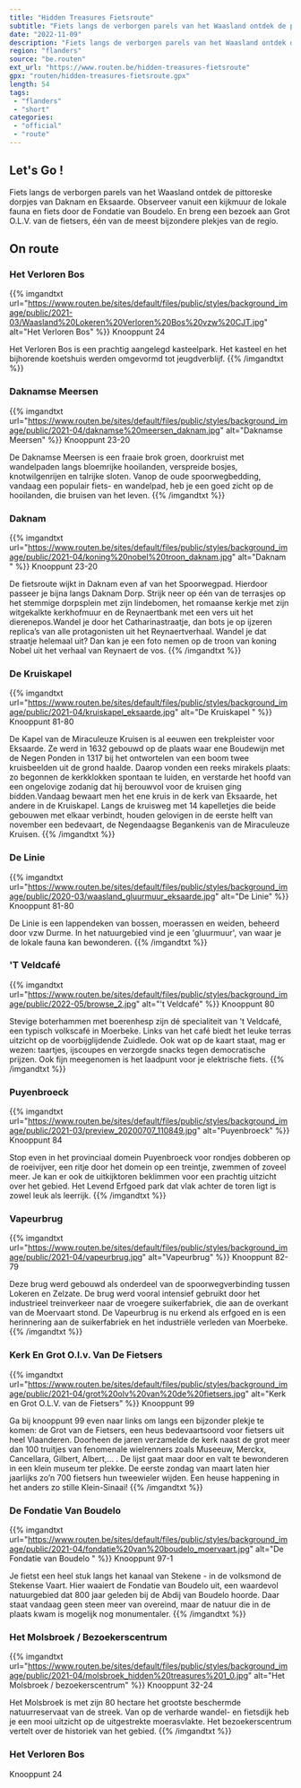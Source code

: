 ```yaml
---
title: "Hidden Treasures Fietsroute"
subtitle: "Fiets langs de verborgen parels van het Waasland ontdek de pittoreske dorpjes van Daknam en Eksaarde"
date: "2022-11-09"
description: "Fiets langs de verborgen parels van het Waasland ontdek de pittoreske dorpjes van Daknam en Eksaarde"
region: "flanders"
source: "be.routen"
ext_url: "https://www.routen.be/hidden-treasures-fietsroute"
gpx: "routen/hidden-treasures-fietsroute.gpx"
length: 54
tags:
 - "flanders"
 - "short"
categories:
 - "official"
 - "route"
---
```


## Let's Go ! 

Fiets langs de verborgen parels van het Waasland ontdek de pittoreske dorpjes van Daknam en Eksaarde. Observeer vanuit een kijkmuur de lokale fauna en fiets door de Fondatie van Boudelo. En breng een bezoek aan Grot O.L.V. van de fietsers, één van de meest bijzondere plekjes van de regio.

## On route

### Het Verloren Bos

{{% imgandtxt url="https://www.routen.be/sites/default/files/public/styles/background_image/public/2021-03/Waasland%20Lokeren%20Verloren%20Bos%20vzw%20CJT.jpg" alt="Het Verloren Bos" %}}
Knooppunt 24

Het Verloren Bos is een prachtig aangelegd kasteelpark. Het kasteel en het bijhorende koetshuis werden omgevormd tot jeugdverblijf.
{{% /imgandtxt %}}

### Daknamse Meersen

{{% imgandtxt url="https://www.routen.be/sites/default/files/public/styles/background_image/public/2021-04/daknamse%20meersen_daknam.jpg" alt="Daknamse Meersen" %}}
Knooppunt 23-20

De Daknamse Meersen is een fraaie brok groen, doorkruist met wandelpaden langs bloemrijke hooilanden, verspreide bosjes, knotwilgenrijen en talrijke sloten. Vanop de oude spoorwegbedding, vandaag een populair fiets- en wandelpad, heb je een goed zicht op de hooilanden, die bruisen van het leven.
{{% /imgandtxt %}}

### Daknam 

{{% imgandtxt url="https://www.routen.be/sites/default/files/public/styles/background_image/public/2021-04/koning%20nobel%20troon_daknam.jpg" alt="Daknam " %}}
Knooppunt 23-20

De fietsroute wijkt in Daknam even af van het Spoorwegpad. Hierdoor passeer je bijna langs Daknam Dorp. Strijk neer op één van de terrasjes op het stemmige dorpsplein met zijn lindebomen, het romaanse kerkje met zijn witgekalkte kerkhofmuur en de Reynaertbank met een vers uit het dierenepos.Wandel je door het Catharinastraatje, dan bots je op ijzeren replica’s van alle protagonisten uit het Reynaertverhaal. Wandel je dat straatje helemaal uit? Dan kan je een foto nemen op de troon van koning Nobel uit het verhaal van Reynaert de vos.
{{% /imgandtxt %}}

### De Kruiskapel 

{{% imgandtxt url="https://www.routen.be/sites/default/files/public/styles/background_image/public/2021-04/kruiskapel_eksaarde.jpg" alt="De Kruiskapel " %}}
Knooppunt 81-80

De Kapel van de Miraculeuze Kruisen is al eeuwen een trekpleister voor Eksaarde. Ze werd in 1632 gebouwd op de plaats waar ene Boudewijn met de Negen Ponden in 1317 bij het ontwortelen van een boom twee kruisbeelden uit de grond haalde. Daarop vonden een reeks mirakels plaats: zo begonnen de kerkklokken spontaan te luiden, en verstarde het hoofd van een ongelovige zodanig dat hij berouwvol voor de kruisen ging bidden.Vandaag bewaart men het ene kruis in de kerk van Eksaarde, het andere in de Kruiskapel. Langs de kruisweg met 14 kapelletjes die beide gebouwen met elkaar verbindt, houden gelovigen in de eerste helft van november een bedevaart, de Negendaagse Begankenis van de Miraculeuze Kruisen.
{{% /imgandtxt %}}

### De Linie

{{% imgandtxt url="https://www.routen.be/sites/default/files/public/styles/background_image/public/2020-03/waasland_gluurmuur_eksaarde.jpg" alt="De Linie" %}}
Knooppunt 81-80

De Linie is een lappendeken van bossen, moerassen en weiden, beheerd door vzw Durme. In het natuurgebied vind je een 'gluurmuur', van waar je de lokale fauna kan bewonderen.
{{% /imgandtxt %}}

### 'T Veldcafé

{{% imgandtxt url="https://www.routen.be/sites/default/files/public/styles/background_image/public/2022-05/browse_2.jpg" alt="'t Veldcafé" %}}
Knooppunt 80

Stevige boterhammen met boerenhesp zijn dé specialiteit van 't Veldcafé, een typisch volkscafé in Moerbeke. Links van het café biedt het leuke terras uitzicht op de voorbijglijdende Zuidlede. Ook wat op de kaart staat, mag er wezen: taartjes, ijscoupes en verzorgde snacks tegen democratische prijzen. Ook fijn meegenomen is het laadpunt voor je elektrische fiets.
{{% /imgandtxt %}}

### Puyenbroeck

{{% imgandtxt url="https://www.routen.be/sites/default/files/public/styles/background_image/public/2021-03/preview_20200707_110849.jpg" alt="Puyenbroeck" %}}
Knooppunt 84

Stop even in het provinciaal domein Puyenbroeck voor rondjes dobberen op de roeivijver, een ritje door het domein op een treintje, zwemmen of zoveel meer. Je kan er ook de uitkijktoren beklimmen voor een prachtig uitzicht over het gebied. Het Levend Erfgoed park dat vlak achter de toren ligt is zowel leuk als leerrijk.
{{% /imgandtxt %}}

### Vapeurbrug

{{% imgandtxt url="https://www.routen.be/sites/default/files/public/styles/background_image/public/2021-04/vapeurbrug.jpg" alt="Vapeurbrug" %}}
Knooppunt 82-79

Deze brug werd gebouwd als onderdeel van de spoorwegverbinding tussen Lokeren en Zelzate. De brug werd vooral intensief gebruikt door het industrieel treinverkeer naar de vroegere suikerfabriek, die aan de overkant van de Moervaart stond. De Vapeurbrug is nu erkend als erfgoed en is een herinnering aan de suikerfabriek en het industriële verleden van Moerbeke.
{{% /imgandtxt %}}

### Kerk En Grot O.l.v. Van De Fietsers

{{% imgandtxt url="https://www.routen.be/sites/default/files/public/styles/background_image/public/2021-04/grot%20olv%20van%20de%20fietsers.jpg" alt="Kerk en Grot O.L.V. van de Fietsers" %}}
Knooppunt 99

Ga bij knooppunt 99 even naar links om langs een bijzonder plekje te komen: de Grot van de Fietsers, een heus bedevaartsoord voor fietsers uit heel Vlaanderen. Doorheen de jaren verzamelde de kerk naast de grot meer dan 100 truitjes van fenomenale wielrenners zoals Museeuw, Merckx, Cancellara, Gilbert, Albert,… . De lijst gaat maar door en valt te bewonderen in een klein museum ter plekke. De eerste zondag van maart laten hier jaarlijks zo’n 700 fietsers hun tweewieler wijden. Een heuse happening in het anders zo stille Klein-Sinaai!
{{% /imgandtxt %}}

### De Fondatie Van Boudelo 

{{% imgandtxt url="https://www.routen.be/sites/default/files/public/styles/background_image/public/2021-04/fondatie%20van%20boudelo_moervaart.jpg" alt="De Fondatie van Boudelo " %}}
Knooppunt 97-1

Je fietst een heel stuk langs het kanaal van Stekene - in de volksmond de Stekense Vaart. Hier waaiert de Fondatie van Boudelo uit, een waardevol natuurgebied dat 800 jaar geleden bij de Abdij van Boudelo hoorde. Daar staat vandaag geen steen meer van overeind, maar de natuur die in de plaats kwam is mogelijk nog monumentaler.
{{% /imgandtxt %}}

### Het Molsbroek / Bezoekerscentrum

{{% imgandtxt url="https://www.routen.be/sites/default/files/public/styles/background_image/public/2021-04/molsbroek_hidden%20treasures%201_0.jpg" alt="Het Molsbroek / bezoekerscentrum" %}}
Knooppunt 32-24

Het Molsbroek is met zijn 80 hectare het grootste beschermde natuurreservaat van de streek. Van op de verharde wandel- en fietsdijk heb je een mooi uitzicht op de uitgestrekte moerasvlakte. Het bezoekerscentrum vertelt over de historiek van het gebied.
{{% /imgandtxt %}}

### Het Verloren Bos 

Knooppunt 24


